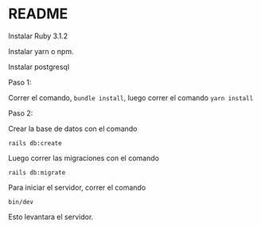 # README

Instalar Ruby 3.1.2

Instalar yarn o npm.

Instalar postgresql

Paso 1:

Correr el comando, `bundle install`, luego correr el comando `yarn install`

Paso 2:

Crear la base de datos con el comando

`rails db:create`

Luego correr las migraciones con el comando

`rails db:migrate`

Para iniciar el servidor, correr el comando

`bin/dev`

Esto levantara el servidor.

